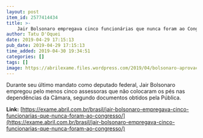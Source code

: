 ```yaml
---
layout: post
item_id: 2577414434
title: >-
    Jair Bolsonaro empregava cinco funcionárias que nunca foram ao Congresso
author: Tatu D'Oquei
date: 2019-04-29 17:15:13
pub_date: 2019-04-29 17:15:13
time_added: 2019-04-30 19:34:51
categories: []
tags: []
image: https://abrilexame.files.wordpress.com/2019/04/bolsonaro-aprovac3a7c3a3c3b5.jpg?quality=70&strip=info&w=680&h=453&crop=1
---
```


Durante seu último mandato como deputado federal, Jair Bolsonaro empregou pelo menos cinco assessoras que não colocaram os pés nas dependências da Câmara, segundo documentos obtidos pela Pública.

**Link:** [https://exame.abril.com.br/brasil/jair-bolsonaro-empregava-cinco-funcionarias-que-nunca-foram-ao-congresso/](https://exame.abril.com.br/brasil/jair-bolsonaro-empregava-cinco-funcionarias-que-nunca-foram-ao-congresso/)


